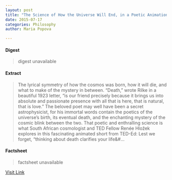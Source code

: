 ```yaml
---
layout: post
title: "The Science of How the Universe Will End, in a Poetic Animation"
date: 2015-07-17
categories: Philosophy
author: Maria Popova

---
```



#### Digest
>digest unavailable

#### Extract
>The lyrical symmetry of how the cosmos was born, how it will die, and what to make of the mystery in between. “Death,&#8221; wrote Rilke in a beautiful 1923 letter, &#8220;is our friend precisely because it brings us into absolute and passionate presence with all that is here, that is natural, that is love.” The beloved poet may well have been a secret astrophysicist, for his immortal words contain the poetics of the universe&#8217;s birth, its eventual death, and the enchanting mystery of the cosmic blink between the two. That poetic and enthralling science is what South African cosmologist and TED Fellow Renée Hložek explores in this fascinating animated short from TED-Ed: Lest we forget, &#8220;thinking about death clarifies your life&#...

#### Factsheet
>factsheet unavailable

[Visit Link](http://www.brainpickings.org/2015/07/16/renee-hlozek-universe-ted-ed/)


